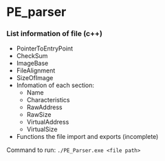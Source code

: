 # PE_parser
 
### List information of file (c++)
- PointerToEntryPoint
- CheckSum
- ImageBase
- FileAlignment
- SizeOfImage
- Infomation of each section:
    - Name
    - Characteristics
    - RawAddress
    - RawSize
    - VirtualAddress
    - VirtualSize
- Functions the file import and exports (incomplete)

Command to run: 
`./PE_Parser.exe <file path>`